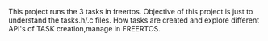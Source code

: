 This project runs the 3 tasks in freertos.
Objective of this project is just to understand the tasks.h/.c files. How tasks are created and explore different 
API's of TASK creation,manage in FREERTOS.
